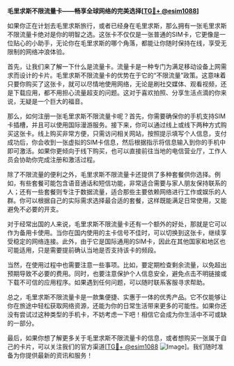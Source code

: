 **毛里求斯不限流量卡——畅享全球网络的完美选择[[TG💪+ @esim1088](https://t.me/s/esim1088)]**

如果你正在计划去毛里求斯旅行，或者已经身在毛里求斯，那么拥有一张毛里求斯不限流量卡绝对是你的明智之选。这张卡不仅仅是一张普通的SIM卡，它更像是一位贴心的小助手，无论你在毛里求斯的哪个角落，都能让你随时保持在线，享受无限制的网络冲浪体验。

首先，让我们来了解一下什么是流量卡。流量卡是一种专门为满足移动设备上网需求而设计的卡片。毛里求斯不限流量卡的优势在于它的“不限流量”政策。这意味着只要你购买了这张卡，就可以尽情地使用网络，无论是刷社交媒体、观看视频，还是下载应用，都不用担心流量超支的问题。这对于喜欢拍照、分享生活点滴的你来说，无疑是一个巨大的福音。

那么，如何注册一张毛里求斯不限流量卡呢？首先，你需要确保你的手机支持SIM卡插槽，并且可以使用国际漫游服务。接下来，你可以通过线上或线下两种方式购买这张卡。线上购买非常方便，只需访问相关网站，按照提示填写个人信息，支付成功后，你会收到一张虚拟的SIM卡信息，然后根据指示将信息输入到你的手机中即可激活。如果你更倾向于线下购买，也可以直接前往当地的电信营业厅，工作人员会协助你完成注册和激活过程。

除了不限流量的便利之外，毛里求斯不限流量卡还提供了多种套餐供你选择。例如，有些套餐可能包含语音通话和短信功能，非常适合需要与家人朋友保持联系的人；还有一些套餐则专注于数据流量，适合那些主要依赖网络进行工作或娱乐的人群。你可以根据自己的实际需求选择最合适的套餐，这样既能满足日常使用，又能避免不必要的开支。

对于经常出国的人来说，毛里求斯不限流量卡还有一个额外的好处，那就是它可以作为备用卡使用。当你在国内使用的主卡信号不佳时，可以切换到这张卡，继续享受稳定的网络连接。此外，由于它是国际通用的SIM卡，因此在其他国家和地区也可能适用，只是需要提前确认当地是否支持该卡的频段。

当然，在使用过程中也需要注意一些事项。比如，要定期检查剩余流量，以免超出预期导致不必要的费用。同时，也要注意保护个人信息安全，避免点击不明链接或下载不可信的应用程序。如果遇到任何问题，可以随时联系客服寻求帮助。

总之，毛里求斯不限流量卡是一款集便捷、实惠于一体的优秀产品。它不仅能够让你在旅途中轻松获取网络资源，还能为你的日常生活带来更多的可能性。如果你还没有尝试过这种类型的手机卡，不妨考虑一下吧！相信它会成为你生活中不可或缺的一部分。

最后，如果你想了解更多关于毛里求斯不限流量卡的信息，或者想购买一张属于自己的卡片，可以关注我们的官方渠道[[TG💪+ @esim1088](https://t.me/s/esim1088) ![Image](https://i.postimg.cc/4NQfJmqS/Snipaste-2025-05-13-00-14-12.png)]。我们随时准备为你提供最新的资讯和服务！